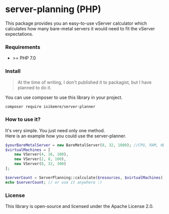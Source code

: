 # server-planning (PHP)

This package provides you an easy-to-use vServer calculator which calculates how many bare-metal servers it would need to fit the vServer expectations.

### Requirements

- \>= PHP 7.0

### Install

> At the time of writing, I don't published it to packagist, but I have planned to do it.

You can use composer to use this library in your project.  
```bash
composer require isikemre/server-planner
```

### How to use it?

It's very simple. You just need only one method.  
Here is an example how you could use the server-planner.

```php
$yourBareMetalServer = new BareMetalServer(8, 32, 1000); //CPU, RAM, HDD
$virtualMachines = [
    new VServer(4, 16, 100),
    new VServer(2, 8, 100),
    new VServer(8, 32, 300)
];

$serverCount = ServerPlanning::calculate($resources, $virtualMachines); // the amount of how many bare metal servers you gonna need.
echo $serverCount; // or use it anywhere :)
```

### License

This library is open-source and licensed under the Apache License 2.0. 